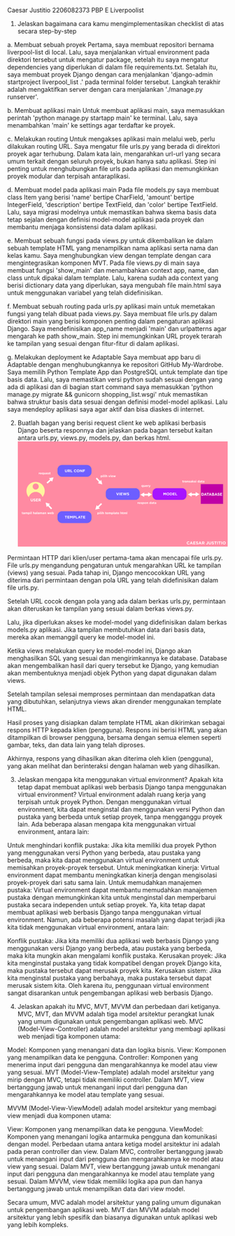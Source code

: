 Caesar Justitio
2206082373
PBP E
Liverpoolist

1. Jelaskan bagaimana cara kamu mengimplementasikan checklist di atas secara step-by-step

a. Membuat sebuah proyek 
Pertama, saya membuat repositori bernama liverpool-list di local. Lalu, saya menjalankan virtual environment pada direktori tersebut untuk mengatur package, setelah itu saya mengatur dependencies yang diperlukan di dalam file requirements.txt. Setalah itu, saya membuat proyek Django dengan cara menjalankan 'django-admin startproject liverpool_list .' pada terminal folder tersebut. Langkah terakhir adalah mengaktifkan server dengan cara menjalankan './manage.py runserver'.

b. Membuat aplikasi main
Untuk membuat aplikasi main, saya memasukkan perintah 'python manage.py startapp main' ke terminal. Lalu, saya menambahkan 'main' ke settings agar terdaftar ke proyek.

c. Melakukan routing
Untuk mengakses aplikasi main melalui web, perlu dilakukan routing URL. Saya mengatur file urls.py yang berada di direktori proyek agar terhubung. Dalam kata lain, mengarahkan url-url yang secara umum terkait dengan seluruh proyek, bukan hanya satu aplikasi. Step ini penting untuk menghubungkan file urls pada aplikasi dan memungkinkan proyek modular dan terpisah antaraplikasi.

d. Membuat model pada aplikasi main
Pada file models.py saya membuat class Item yang berisi 'name' bertipe CharField, 'amount' bertipe IntegerField, 'description' bertipe TextField, dan 'color' bertipe TextField. Lalu, saya migrasi modelnya untuk memastikan bahwa skema basis data tetap sejalan dengan definisi model-model aplikasi pada proyek dan membantu menjaga konsistensi data dalam aplikasi.

e. Membuat sebuah fungsi pada views.py untuk dikembalikan ke dalam sebuah template HTML yang menampilkan nama aplikasi serta nama dan kelas kamu.
Saya menghubungkan view dengan template dengan cara mengintegrasikan komponen MVT. Pada file views.py di main saya membuat fungsi 'show_main' dan menambahkan context app, name, dan class untuk dipakai dalam template. Lalu, karena sudah ada context yang berisi dictionary data yang diperlukan, saya mengubah file main.html saya untuk menggunakan variabel yang telah didefinisikan.

f. Membuat sebuah routing pada urls.py aplikasi main untuk memetakan fungsi yang telah dibuat pada views.py.
Saya membuat file urls.py dalam direktori main yang berisi komponen penting dalam pengaturan aplikasi Django. Saya mendefinisikan app_name menjadi 'main' dan urlpatterns agar mengarah ke path show_main. Step ini memungkinkan URL proyek terarah ke tampilan yang sesuai dengan fitur-fitur di dalam aplikasi.

g. Melakukan deployment ke Adaptable 
Saya membuat app baru di Adaptable dengan menghubungkannya ke repositori GitHub My-Wardrobe. Saya memilih Python Template App dan PostgreSQL untuk template dan tipe basis data. Lalu, saya memastikan versi python sudah sesuai dengan yang ada di aplikasi dan di bagian start command saya memasukkan 'python manage.py migrate && gunicorn shopping_list.wsgi' ntuk memastikan bahwa struktur basis data sesuai dengan definisi model-model aplikasi. Lalu saya mendeploy aplikasi saya agar aktif dan bisa diaskes di internet.


2. Buatlah bagan yang berisi request client ke web aplikasi berbasis Django beserta responnya dan jelaskan pada bagan tersebut kaitan antara urls.py, views.py, models.py, dan berkas html.
![Alur Permintaan dan Respon dalam Aplikasi Django](assets/bagan.jpg)

Permintaan HTTP dari klien/user pertama-tama akan mencapai file urls.py. File urls.py mengandung pengaturan untuk mengarahkan URL ke tampilan (views) yang sesuai. Pada tahap ini, Django mencocokkan URL yang diterima dari permintaan dengan pola URL yang telah didefinisikan dalam file urls.py.

Setelah URL cocok dengan pola yang ada dalam berkas urls.py, permintaan akan diteruskan ke tampilan yang sesuai dalam berkas views.py.

Lalu, jika diperlukan akses ke model-model yang didefinisikan dalam berkas models.py aplikasi. Jika tampilan membutuhkan data dari basis data, mereka akan memanggil query ke model-model ini.

Ketika views melakukan query ke model-model ini, Django akan menghasilkan SQL yang sesuai dan mengirimkannya ke database. Database akan mengembalikan hasil dari query tersebut ke Django, yang kemudian akan membentuknya menjadi objek Python yang dapat digunakan dalam views.

Setelah tampilan selesai memproses permintaan dan mendapatkan data yang dibutuhkan, selanjutnya views akan dirender menggunakan template HTML.

Hasil proses yang disiapkan dalam template HTML akan dikirimkan sebagai respons HTTP kepada klien (pengguna). Respons ini berisi HTML yang akan ditampilkan di browser pengguna, bersama dengan semua elemen seperti gambar, teks, dan data lain yang telah diproses.

Akhirnya, respons yang dihasilkan akan diterima oleh klien (pengguna), yang akan melihat dan berinteraksi dengan halaman web yang dihasilkan.


3. Jelaskan mengapa kita menggunakan virtual environment? Apakah kita tetap dapat membuat aplikasi web berbasis Django tanpa menggunakan virtual environment?
Virtual environment adalah ruang kerja yang terpisah untuk proyek Python. Dengan menggunakan virtual environment, kita dapat menginstal dan menggunakan versi Python dan pustaka yang berbeda untuk setiap proyek, tanpa mengganggu proyek lain.
Ada beberapa alasan mengapa kita menggunakan virtual environment, antara lain:

Untuk menghindari konflik pustaka: Jika kita memiliki dua proyek Python yang menggunakan versi Python yang berbeda, atau pustaka yang berbeda, maka kita dapat menggunakan virtual environment untuk memisahkan proyek-proyek tersebut.
Untuk meningkatkan kinerja: Virtual environment dapat membantu meningkatkan kinerja dengan mengisolasi proyek-proyek dari satu sama lain.
Untuk memudahkan manajemen pustaka: Virtual environment dapat membantu memudahkan manajemen pustaka dengan memungkinkan kita untuk menginstal dan memperbarui pustaka secara independen untuk setiap proyek.
Ya, kita tetap dapat membuat aplikasi web berbasis Django tanpa menggunakan virtual environment. Namun, ada beberapa potensi masalah yang dapat terjadi jika kita tidak menggunakan virtual environment, antara lain:

Konflik pustaka: Jika kita memiliki dua aplikasi web berbasis Django yang menggunakan versi Django yang berbeda, atau pustaka yang berbeda, maka kita mungkin akan mengalami konflik pustaka.
Kerusakan proyek: Jika kita menginstal pustaka yang tidak kompatibel dengan proyek Django kita, maka pustaka tersebut dapat merusak proyek kita.
Kerusakan sistem: Jika kita menginstal pustaka yang berbahaya, maka pustaka tersebut dapat merusak sistem kita.
Oleh karena itu, penggunaan virtual environment sangat disarankan untuk pengembangan aplikasi web berbasis Django.


4. Jelaskan apakah itu MVC, MVT, MVVM dan perbedaan dari ketiganya.
MVC, MVT, dan MVVM adalah tiga model arsitektur perangkat lunak yang umum digunakan untuk pengembangan aplikasi web.
MVC (Model-View-Controller) adalah model arsitektur yang membagi aplikasi web menjadi tiga komponen utama:

Model: Komponen yang menangani data dan logika bisnis.
View: Komponen yang menampilkan data ke pengguna.
Controller: Komponen yang menerima input dari pengguna dan mengarahkannya ke model atau view yang sesuai.
MVT (Model-View-Template) adalah model arsitektur yang mirip dengan MVC, tetapi tidak memiliki controller. Dalam MVT, view bertanggung jawab untuk menangani input dari pengguna dan mengarahkannya ke model atau template yang sesuai.

MVVM (Model-View-ViewModel) adalah model arsitektur yang membagi view menjadi dua komponen utama:

View: Komponen yang menampilkan data ke pengguna.
ViewModel: Komponen yang menangani logika antarmuka pengguna dan komunikasi dengan model.
Perbedaan utama antara ketiga model arsitektur ini adalah pada peran controller dan view. Dalam MVC, controller bertanggung jawab untuk menangani input dari pengguna dan mengarahkannya ke model atau view yang sesuai. Dalam MVT, view bertanggung jawab untuk menangani input dari pengguna dan mengarahkannya ke model atau template yang sesuai. Dalam MVVM, view tidak memiliki logika apa pun dan hanya bertanggung jawab untuk menampilkan data dari view model.

Secara umum, MVC adalah model arsitektur yang paling umum digunakan untuk pengembangan aplikasi web. MVT dan MVVM adalah model arsitektur yang lebih spesifik dan biasanya digunakan untuk aplikasi web yang lebih kompleks.